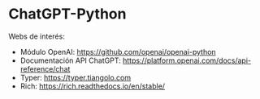 # ChatGPT-Python

Webs de interés:
- Módulo OpenAI: https://github.com/openai/openai-python
- Documentación API ChatGPT: https://platform.openai.com/docs/api-reference/chat
- Typer: https://typer.tiangolo.com
- Rich: https://rich.readthedocs.io/en/stable/
